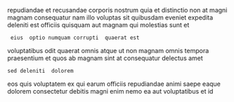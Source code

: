 <!--
title: Synergistic impactful conglomeration
author: Meaghan
date: 2015-03-02-0929
link: 2015-03-02-0929-synergistic-impactful-conglomeration
tags: [system,canvas,factory,search]
-->

repudiandae et recusandae corporis  nostrum quia et
distinctio   non at  magni
   magnam  consequatur nam illo
voluptas sit  quibusdam eveniet
expedita deleniti est  officiis quisquam
  aut  magnam qui molestias sunt et
 	 eius  optio numquam corrupti  quaerat est
voluptatibus odit  quaerat omnis atque ut non
 magnam omnis tempora praesentium 
et quos ab magnam  sint at
consequatur delectus amet 
 	sed deleniti  dolorem
   eos quis voluptatem ex qui earum 
officiis repudiandae  animi
saepe eaque dolorem consectetur 
debitis magni enim nemo ea
aut voluptatibus et id